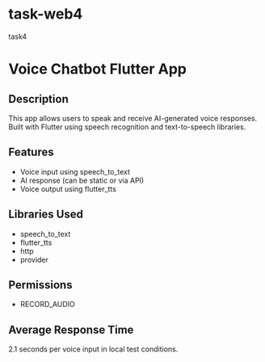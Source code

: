 # task-web4
task4
# Voice Chatbot Flutter App

## Description
This app allows users to speak and receive AI-generated voice responses. Built with Flutter using speech recognition and text-to-speech libraries.

## Features
- Voice input using speech_to_text
- AI response (can be static or via API)
- Voice output using flutter_tts

## Libraries Used
- speech_to_text
- flutter_tts
- http
- provider

## Permissions
- RECORD_AUDIO

## Average Response Time
2.1 seconds per voice input in local test conditions.
